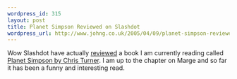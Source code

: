 ```yaml
---
wordpress_id: 315
layout: post
title: Planet Simpson Reviewed on Slashdot
wordpress_url: http://www.johng.co.uk/2005/04/09/planet-simpson-reviewed-on-slashdot/
---
```

Wow Slashdot have actually <a href="http://books.slashdot.org/article.pl?sid=05/04/08/1849245&amp;from=rss">reviewed</a> a book I am currently reading called <a href="http://www.planetsimpson.com/">Planet Simpson by Chris Turner</a>. I am up to the chapter on Marge and so far it has been a funny and interesting read.
